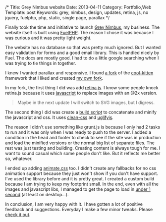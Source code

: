 /*
Title: Grey Nimbus website
Date: 2013-04-11
Category: Portfolio,Web
Template: post
Keywords: grey, nimbus, design, updates, retina, js, no jquery, fuelphp, php, static, single page, parallax
*/

Finally took the time and initiative to launch [Grey Nimbus](http://greynimbus.com "Grey Nimbus Website"), my business. The website itself is built using [FuelPHP](http://fuelphp.com "FuelPHP"). The reason I chose it was because I was curious and it was pretty light weight.

The website has no database so that was pretty much ignored. But I wanted easy validation for forms and a good email library. This is handled nicely by Fuel. The docs are mostly good. I had to do a little google searching when I was trying to tie things in together.

I knew I wanted parallax and responsive. I found [a fork](https://github.com/spencerbaynton/cool-kitten "spencerbaynton/cool kitten") of the [cool-kitten](http://www.jalxob.com/cool-kitten/ "cool-kitten homepage") framework that I liked and created [my own fork](https://github.com/james2doyle/cool-kitten "james2doyle/cool kitten").

In my fork, the first thing I did was add [retina.js](http://retinajs.com/ "Retina.js Homepage"). I know some people knock retina.js because it uses [javascript](http://mir.aculo.us/2012/09/22/dont-use-javascript-for-retinafying/ "Thomas Fuchs - Don’t use JavaScript for Retinafying") to replace images with an @2x version.

> Maybe in the next update I will switch to SVG images, but I digress.

The second thing I did was create a [build script](https://github.com/james2doyle/cool-kitten/blob/master/compile.sh "james2doyle/cool-kitten build script") to concatenate and minify the javascript and css. It uses [clean-css](https://github.com/GoalSmashers/clean-css "GoalSmashers/clean-css") and [uglifyjs](https://github.com/mishoo/UglifyJS "mishoo/UglifyJS").

The reason I didn't use something like grunt.js is because I only had 2 tasks to run and it was only when I was ready to push to the server. I added a condition in the head and footer to check to see if the site was in production and load the minified versions or the normal big list of separate files. The rest was just testing and building. Creating content is always tough for me. I want to sound casual which some people don't like. But it reflects me better so, whatever.

I ended up adding [animate.css](http://daneden.me/animate/ "daneden.me/animate/") too. I didn't create any fallbacks for no css animation support because they just won't show if you don't have support. I've used the library before and it is pretty great. I created a custom build because I am trying to keep my footprint small. In the end, even with all the images and javascript libs, I managed to get the page to load in [under 1 second](http://blog.kissmetrics.com/loading-time/?wide=1 "How Loading Time Affects Your Bottom Line") (at least on desktop...).

In conclusion, I am very happy with it. I have gotten a lot of positive feedback and suggestions. Everyday I make a few minor tweaks. Please [check it out](http://greynimbus.com/ "Grey Nimbus Website").
